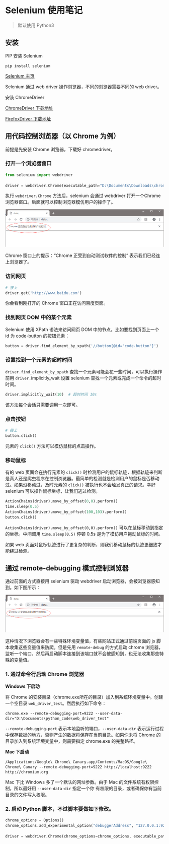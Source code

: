 # Selenium 使用笔记

> 默认使用 Python3

## 安装

PIP 安装 Selenium

```shell
pip install selenium
```

[Selenium 主页](https://www.seleniumhq.org/)

Selenium 通过 web driver 操作浏览器，不同的浏览器需要不同的 web driver。

安装 ChromeDriver

[ChromeDriver 下载地址]( http://chromedriver.storage.googleapis.com/index.html )

[FirefoxDriver 下载地址](https://github.com/mozilla/geckodriver/releases/)

## 用代码控制浏览器（以 Chrome 为例）

前提是先安装 Chrome 浏览器，下载好 chromedriver。

### 打开一个浏览器窗口

```python
from selenium import webdriver

driver = webdriver.Chrome(executable_path="D:\Documents\Downloads\chromedriver.exe")
```

执行 `webdriver.Chrome` 方法后，selenium 会通过 webdriver 打开一个Chrome 浏览器窗口。后面就可以控制浏览器模仿用户的操作了。

![Selenium 通过 ChromeDriver 控制 Chrome 浏览器](./.images/Selenium通过ChromeDriver控制Chrome浏览器.png)

Chrome 窗口上的提示：“Chrome 正受到自动测试软件的控制” 表示我们已经连上浏览器了。

### 访问网页

```python
# 接上
driver.get('http://www.baidu.com')
```

你会看到刚打开的 Chrome 窗口正在访问百度页面。

### 找到网页 DOM 中的某个元素

Selenium 使用 XPath 语法来访问网页 DOM 中的节点。比如要找到页面上一个 id 为 code-button 的按钮元素：

```python
button = driver.find_element_by_xpath('//button[@id="code-button"]')
```

### 设置找到一个元素的超时时间

`driver.find_element_by_xpath` 查找一个元素可能会花一些时间，可以执行操作前用 `driver.`implicitly_wait 设置 selenium 查找一个元素或完成一个命令的超时时间。

```python
driver.implicitly_wait(10)  # 超时时间 10s
```

该方法每个会话只需要调用一次即可。

### 点击按钮

```python
# 接上
button.click()
```

元素的 `click()` 方法可以模仿鼠标的点击操作。

### 移动鼠标

有的 web 页面会在执行元素的 `click()` 时检测用户的鼠标轨迹，根据轨迹来判断是真人还是爬虫程序在控制浏览器。最简单的检测就是检测用户的鼠标是否移动过。如果没移动过，及时元素的 `click()` 被执行也不会触发真正的请求。幸好 selenium 可以操作鼠标坐标，让我们逃过检测。

```python
ActionChains(driver).move_by_offset(0,0).perform()
time.sleep(0.5)
ActionChains(driver).move_by_offset(100,103).perform()
button.click()
```

`ActionChains(driver).move_by_offset(0,0).perform()` 可以在鼠标移动到指定的坐标。中间调用 `time.sleep(0.5)` 停顿 0.5s 是为了模仿用户拖动鼠标的时间。

如果 web 页面对鼠标轨迹进行了更复杂的判断，则我们移动鼠标的轨迹更细致才能绕过检测。

## 通过 remote-debugging 模式控制浏览器

通过前面的方式直接用 selenium 驱动 webdriver 启动浏览器，会被浏览器感知到。如下图所示：

![Selenium 通过 ChromeDriver 控制 Chrome 浏览器](./.images/Selenium通过ChromeDriver控制Chrome浏览器.png)

这种情况下浏览器会有一些特殊环境变量值，有些网站正式通过前端页面的 js 脚本收集这些变量值来防爬。但是先用 `remote-debug` 的方式启动 chrome 浏览器，监听一个端口，然后再启动脚本连接到该端口就不会被感知到，也无法收集那些特殊的变量值。

### 1. 通过命令行启动 Chrome 浏览器

**Windows 下启动**

将 Chrome 的安装目录（chrome.exe所在的目录）加入到系统环境变量中。创建一个空目录 `web_driver_test`。然后执行如下命令：

```shell
chrome.exe --remote-debugging-port=9222 --user-data-dir="D:\Documents\python_code\web_driver_test"
```

`--remote-debugging-port` 表示本地监听的端口，`--user-data-dir` 表示运行过程中保存数据的地方，否则产生的数据将保存在当前目录。如果你未将 Chrome 的目录加入到系统环境变量中，则需要指定 chrome.exe 的完整路径。

**Mac 下启动**

```shell
/Applications/Google\ Chrome\ Canary.app/Contents/MacOS/Google\ Chrome\ Canary --remote-debugging-port=9222 http://localhost:9222 http://chromium.org
```

Mac 下比 Windows 多了一个默认的网址参数。由于 Mac 的文件系统有权限控制，所以最好用 `--user-data-dir`  指定一个你 有权限的目录，或者确保你有当前目录的文件写入权限。

### 2. 启动 Python 脚本，不过脚本要做如下修改。

```python
chrome_options = Options()
chrome_options.add_experimental_option("debuggerAddress", "127.0.0.1:9222")

driver = webdriver.Chrome(chrome_options=chrome_options, executable_path="D:\Documents\Downloads\chromedriver.exe")
```

